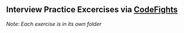 Interview Practice Excercises via [CodeFights](https://codefights.com/)
-----

*Note: Each exercise is in its own folder*
